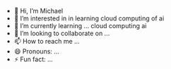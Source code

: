 - 👋 Hi, I’m Michael 
- 👀 I’m interested in in learning cloud computing of ai
- 🌱 I’m currently learning ... cloud computing ai
- 💞️ I’m looking to collaborate on ...
- 📫 How to reach me ...
- 😄 Pronouns: ...
- ⚡ Fun fact: ...

<!---
Mike-ai-fork/Mike-ai-fork is a ✨ special ✨ repository because its `README.md` (this file) appears on your GitHub profile.
You can click the Preview link to take a look at your changes.
--->
